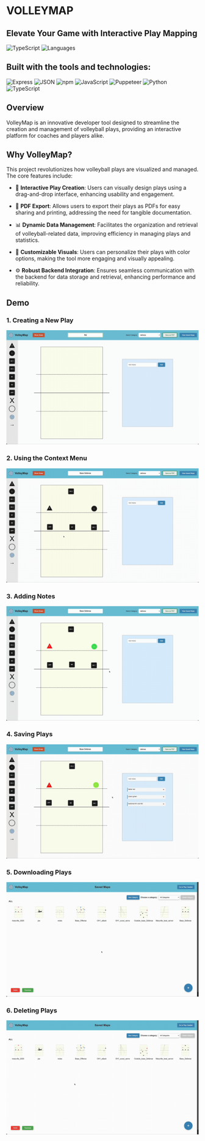 # VOLLEYMAP

## Elevate Your Game with Interactive Play Mapping

![TypeScript](https://img.shields.io/badge/typescript-35.3%25-blue)
![Languages](https://img.shields.io/badge/languages-4-orange)

## Built with the tools and technologies:

![Express](https://img.shields.io/badge/Express-000000?style=for-the-badge&logo=express&logoColor=white)
![JSON](https://img.shields.io/badge/JSON-000000?style=for-the-badge&logo=json&logoColor=white)
![npm](https://img.shields.io/badge/npm-CB3837?style=for-the-badge&logo=npm&logoColor=white)
![JavaScript](https://img.shields.io/badge/JavaScript-F7DF1E?style=for-the-badge&logo=javascript&logoColor=black)
![Puppeteer](https://img.shields.io/badge/Puppeteer-40B5A4?style=for-the-badge&logo=puppeteer&logoColor=white)
![Python](https://img.shields.io/badge/Python-3776AB?style=for-the-badge&logo=python&logoColor=white)
![TypeScript](https://img.shields.io/badge/TypeScript-007ACC?style=for-the-badge&logo=typescript&logoColor=white)

## Overview

VolleyMap is an innovative developer tool designed to streamline the creation and management of volleyball plays, providing an interactive platform for coaches and players alike.

## Why VolleyMap?

This project revolutionizes how volleyball plays are visualized and managed. The core features include:

- 🏐 **Interactive Play Creation**: Users can visually design plays using a drag-and-drop interface, enhancing usability and engagement.

- 📄 **PDF Export**: Allows users to export their plays as PDFs for easy sharing and printing, addressing the need for tangible documentation.

- 📊 **Dynamic Data Management**: Facilitates the organization and retrieval of volleyball-related data, improving efficiency in managing plays and statistics.

- 🎨 **Customizable Visuals**: Users can personalize their plays with color options, making the tool more engaging and visually appealing.

- ⚙️ **Robust Backend Integration**: Ensures seamless communication with the backend for data storage and retrieval, enhancing performance and reliability.


## Demo

### 1. Creating a New Play
![Creating a New Play](./assets/Play_Creation.gif)

### 2. Using the Context Menu
![Using the Context Menu](./assets/Context_Menu.gif)

### 3. Adding Notes
![Adding Notes](./assets/Add_notes.gif)

### 4. Saving Plays
![Saving Plays](./assets/Saving_plays.gif)

### 5. Downloading Plays
![Downloading Plays](./assets/Downloading_plays.gif)

### 6. Deleting Plays
![Deleting Plays](./assets/Deleting_plays.gif)
